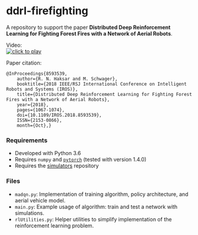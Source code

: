 # ddrl-firefighting

A repository to support the paper **Distributed Deep Reinforcement Learning for Fighting Forest Fires with a Network of Aerial Robots**.

Video:  
[![click to play](https://img.youtube.com/vi/bVWf2fJ2WRQ/0.jpg)](https://www.youtube.com/watch?v=bVWf2fJ2WRQ)

Paper citation:
```
@InProceedings{8593539, 
    author={R. N. Haksar and M. Schwager}, 
    booktitle={2018 IEEE/RSJ International Conference on Intelligent Robots and Systems (IROS)}, 
    title={Distributed Deep Reinforcement Learning for Fighting Forest Fires with a Network of Aerial Robots}, 
    year={2018}, 
    pages={1067-1074}, 
    doi={10.1109/IROS.2018.8593539}, 
    ISSN={2153-0866}, 
    month={Oct},}
```

### Requirements
- Developed with Python 3.6
- Requires `numpy` and [`pytorch`](https://pytorch.org/) (tested with version 1.4.0)
- Requires the [simulators](https://github.com/rhaksar/simulators) repository

### Files
- `madqn.py`: Implementation of training algorithm, policy architecture, and aerial vehicle model.
- `main.py`: Example usage of algorithm: train and test a network with simulations. 
- `rlUtilities.py`: Helper utilities to simplify implementation of the reinforcement learning problem.

